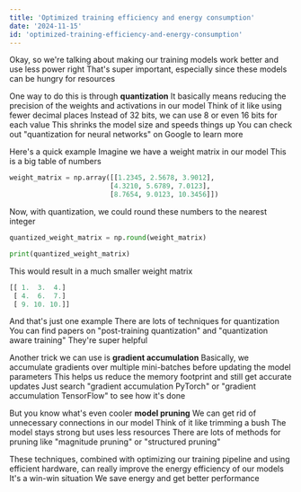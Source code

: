 ```yaml
---
title: 'Optimized training efficiency and energy consumption'
date: '2024-11-15'
id: 'optimized-training-efficiency-and-energy-consumption'
---
```


Okay, so we're talking about making our training models work better and use less power right  That's super important, especially since these models can be hungry for resources  

One way to do this is through **quantization**  It basically means reducing the precision of the weights and activations in our model  Think of it like using fewer decimal places  Instead of 32 bits, we can use 8 or even 16 bits for each value  This shrinks the model size and speeds things up  You can check out "quantization for neural networks" on Google to learn more  

Here's a quick example  Imagine we have a weight matrix in our model  This is a big table of numbers  

```python
weight_matrix = np.array([[1.2345, 2.5678, 3.9012],
                         [4.3210, 5.6789, 7.0123],
                         [8.7654, 9.0123, 10.3456]])
```

Now, with quantization, we could round these numbers to the nearest integer  

```python
quantized_weight_matrix = np.round(weight_matrix)

print(quantized_weight_matrix)
```

This would result in a much smaller weight matrix  

```python
[[ 1.  3.  4.]
 [ 4.  6.  7.]
 [ 9. 10. 10.]]
```

And that's just one example  There are lots of techniques for quantization  You can find papers on "post-training quantization" and "quantization aware training"  They're super helpful  

Another trick we can use is **gradient accumulation**  Basically, we accumulate gradients over multiple mini-batches before updating the model parameters  This helps us reduce the memory footprint and still get accurate updates  Just search "gradient accumulation PyTorch" or "gradient accumulation TensorFlow" to see how it's done  

But you know what's even cooler  **model pruning**  We can get rid of unnecessary connections in our model  Think of it like trimming a bush  The model stays strong but uses less resources  There are lots of methods for pruning like "magnitude pruning" or "structured pruning"  

These techniques, combined with optimizing our training pipeline and using efficient hardware, can really improve the energy efficiency of our models  It's a win-win situation  We save energy and get better performance

